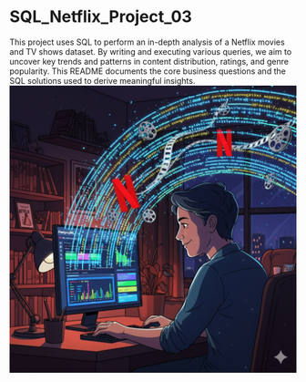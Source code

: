 # SQL_Netflix_Project_03
This project uses SQL to perform an in-depth analysis of a Netflix movies and TV shows dataset. By writing and executing various queries, we aim to uncover key trends and patterns in content distribution, ratings, and genre popularity. This README documents the core business questions and the SQL solutions used to derive meaningful insights.
![Netflix](PICTURE.png)
